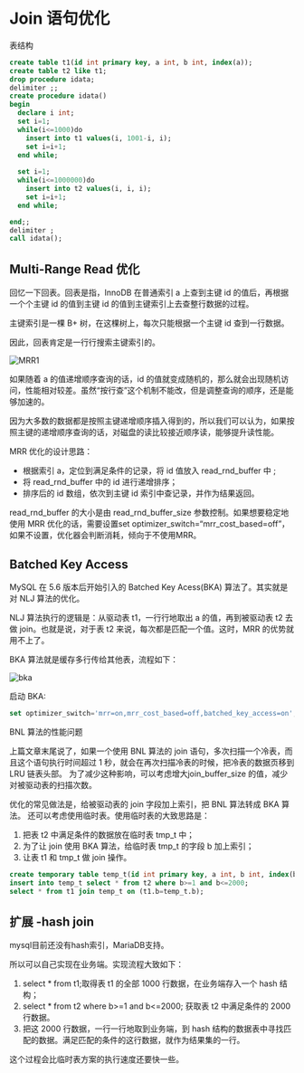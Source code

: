 # Join 语句优化

表结构

```sql
create table t1(id int primary key, a int, b int, index(a));
create table t2 like t1;
drop procedure idata;
delimiter ;;
create procedure idata()
begin
  declare i int;
  set i=1;
  while(i<=1000)do
    insert into t1 values(i, 1001-i, i);
    set i=i+1;
  end while;
  
  set i=1;
  while(i<=1000000)do
    insert into t2 values(i, i, i);
    set i=i+1;
  end while;

end;;
delimiter ;
call idata();
```

## Multi-Range Read 优化

回忆一下回表。回表是指，InnoDB 在普通索引 a 上查到主键 id 的值后，再根据一个个主键 id 的值到主键 id 的值到主键索引上去查整行数据的过程。

主键索引是一棵 B+ 树，在这棵树上，每次只能根据一个主键 id 查到一行数据。

因此，回表肯定是一行行搜索主键索引的。

![MRR1](assets/MRR1.png)

如果随着 a 的值递增顺序查询的话，id 的值就变成随机的，那么就会出现随机访问，性能相对较差。虽然“按行查”这个机制不能改，但是调整查询的顺序，还是能够加速的。

因为大多数的数据都是按照主键递增顺序插入得到的，所以我们可以认为，如果按照主键的递增顺序查询的话，对磁盘的读比较接近顺序读，能够提升读性能。

MRR 优化的设计思路：

- 根据索引 a，定位到满足条件的记录，将 id 值放入 read_rnd_buffer 中 ;
- 将 read_rnd_buffer 中的 id 进行递增排序；
- 排序后的 id 数组，依次到主键 id 索引中查记录，并作为结果返回。

read_rnd_buffer 的大小是由 read_rnd_buffer_size 参数控制。如果想要稳定地使用 MRR 优化的话，需要设置set optimizer_switch=“mrr_cost_based=off”，如果不设置，优化器会判断消耗，倾向于不使用MRR。

## Batched Key Access

MySQL 在 5.6 版本后开始引入的 Batched Key Acess(BKA) 算法了。其实就是对 NLJ 算法的优化。

NLJ 算法执行的逻辑是：从驱动表 t1，一行行地取出 a 的值，再到被驱动表 t2 去做 join。也就是说，对于表 t2 来说，每次都是匹配一个值。这时，MRR 的优势就用不上了。

BKA 算法就是缓存多行传给其他表，流程如下：

![bka](assets/bka.png)

启动 BKA:

```sql
set optimizer_switch='mrr=on,mrr_cost_based=off,batched_key_access=on';
```

BNL 算法的性能问题

上篇文章末尾说了，如果一个使用 BNL 算法的 join 语句，多次扫描一个冷表，而且这个语句执行时间超过 1 秒，就会在再次扫描冷表的时候，把冷表的数据页移到LRU 链表头部。
为了减少这种影响，可以考虑增大join_buffer_size 的值，减少对被驱动表的扫描次数。

优化的常见做法是，给被驱动表的 join 字段加上索引，把 BNL 算法转成 BKA 算法。
还可以考虑使用临时表。使用临时表的大致思路是：

1. 把表 t2 中满足条件的数据放在临时表 tmp_t 中；
2. 为了让 join 使用 BKA 算法，给临时表 tmp_t 的字段 b 加上索引；
3. 让表 t1 和 tmp_t 做 join 操作。

```sql
create temporary table temp_t(id int primary key, a int, b int, index(b))engine=innodb;
insert into temp_t select * from t2 where b>=1 and b<=2000;
select * from t1 join temp_t on (t1.b=temp_t.b);
```

## 扩展 -hash join

mysql目前还没有hash索引，MariaDB支持。

所以可以自己实现在业务端。实现流程大致如下：

1. select * from t1;取得表 t1 的全部 1000 行数据，在业务端存入一个 hash 结构；
2. select * from t2 where b>=1 and b<=2000; 获取表 t2 中满足条件的 2000 行数据。
3. 把这 2000 行数据，一行一行地取到业务端，到 hash 结构的数据表中寻找匹配的数据。满足匹配的条件的这行数据，就作为结果集的一行。

这个过程会比临时表方案的执行速度还要快一些。
